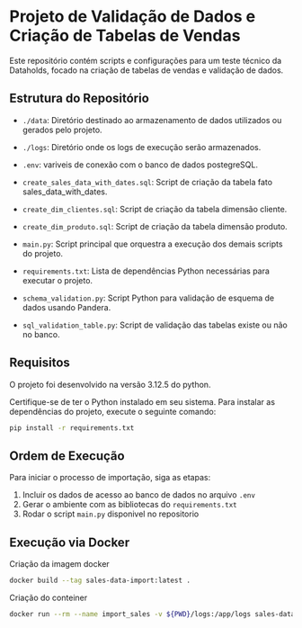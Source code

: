 # Projeto de Validação de Dados e Criação de Tabelas de Vendas

Este repositório contém scripts e configurações para um teste técnico da Dataholds, focado na criação de tabelas de vendas e validação de dados.

## Estrutura do Repositório

- `./data`: Diretório destinado ao armazenamento de dados utilizados ou gerados pelo projeto.

- `./logs`: Diretório onde os logs de execução serão armazenados.

- `.env`: variveis de conexão com o banco de dados postegreSQL.

- `create_sales_data_with_dates.sql`: Script de criação da tabela fato sales_data_with_dates.

- `create_dim_clientes.sql`: Script de criação da tabela dimensão cliente.

- `create_dim_produto.sql`: Script de criação da tabela dimensão produto.

- `main.py`: Script principal que orquestra a execução dos demais scripts do projeto.

- `requirements.txt`: Lista de dependências Python necessárias para executar o projeto.

- `schema_validation.py`: Script Python para validação de esquema de dados usando Pandera.

- `sql_validation_table.py`: Script de validação das tabelas existe ou não no banco.

## Requisitos

O projeto foi desenvolvido na versão 3.12.5 do python.

Certifique-se de ter o Python instalado em seu sistema. Para instalar as dependências do projeto, execute o seguinte comando:

```bash
pip install -r requirements.txt
```

## Ordem de Execução 

Para iniciar o processo de importação, siga as etapas:

1. Incluir os dados de acesso ao banco de dados no arquivo `.env`
2. Gerar o ambiente com as bibliotecas do `requirements.txt`
3. Rodar o script `main.py` disponivel no repositorio


## Execução via Docker

Criação da imagem docker

```bash
docker build --tag sales-data-import:latest .
```
Criação do conteiner

```bash
docker run --rm --name import_sales -v ${PWD}/logs:/app/logs sales-data-import:latest
```